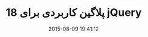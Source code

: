 ---
layout: post
title: "18 پلاگین کاربردی برای jQuery"
date: 2015-08-09 19:41:12
section: article
tags: jquery
link: "http://www.majidonline.com/article/18_%D9%BE%D9%84%D8%A7%DA%AF%DB%8C%D9%86_%DA%A9%D8%A7%D8%B1%D8%A8%D8%B1%D8%AF%DB%8C_%D8%A8%D8%B1%D8%A7%DB%8C_jQuery.html"
user: "نوید کاشانی"
user_link: "http://navid.kashani.ir/"
---